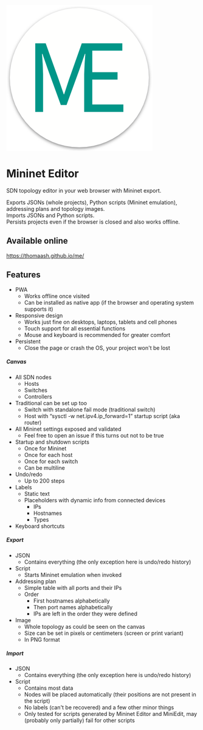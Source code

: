 ![Mininet Editor Logo](https://github.com/Thomaash/me/raw/master/public/img/icons/android-chrome-384x384.png)

# Mininet Editor
SDN topology editor in your web browser with Mininet export.

Exports JSONs (whole projects), Python scripts (Mininet emulation), addressing plans and topology images.\
Imports JSONs and Python scripts.\
Persists projects even if the browser is closed and also works offline.

## Available online
https://thomaash.github.io/me/

## Features
- PWA
  - Works offline once visited
  - Can be installed as native app (if the browser and operating system supports it)
- Responsive design
  - Works just fine on desktops, laptops, tablets and cell phones
  - Touch support for all essential functions
  - Mouse and keyboard is recommended for greater comfort
- Persistent
  - Close the page or crash the OS, your project won't be lost

##### Canvas
- All SDN nodes
  - Hosts
  - Switches
  - Controllers
- Traditional can be set up too
  - Switch with standalone fail mode (traditional switch)
  - Host with “sysctl -w net.ipv4.ip_forward=1” startup script (aka router)
- All Mininet settings exposed and validated
  - Feel free to open an issue if this turns out not to be true
- Startup and shutdown scripts
  - Once for Mininet
  - Once for each host
  - Once for each switch
  - Can be multiline
- Undo/redo
  - Up to 200 steps
- Labels
  - Static text
  - Placeholders with dynamic info from connected devices
    - IPs
    - Hostnames
    - Types
- Keyboard shortcuts

##### Export
- JSON
  - Contains everything (the only exception here is undo/redo history)
- Script
  - Starts Mininet emulation when invoked
- Addressing plan
  - Simple table with all ports and their IPs
  - Order
    - First hostnames alphabetically
    - Then port names alphabetically
    - IPs are left in the order they were defined
- Image
  - Whole topology as could be seen on the canvas
  - Size can be set in pixels or centimeters (screen or print variant)
  - In PNG format

##### Import
- JSON
  - Contains everything (the only exception here is undo/redo history)
- Script
  - Contains most data
  - Nodes will be placed automatically (their positions are not present in the script)
  - No labels (can't be recovered) and a few other minor things
  - Only tested for scripts generated by Mininet Editor and MiniEdit, may (probably only partially) fail for other scripts
